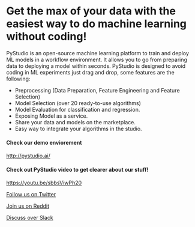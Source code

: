 # Get the max of your data with the easiest way to do machine learning without coding!

PyStudio is an open-source machine learning platform to train and deploy ML models in a workflow environment. It allows you to go from preparing data to deploying a model within seconds. PyStudio is designed to avoid coding in ML experiments just drag and drop, some features are the following:

-	Preprocessing (Data Preparation, Feature Engineering and Feature Selection)
-	Model Selection (over 20 ready-to-use algorithms)
-	Model Evaluation for classification and regression.
-	Exposing Model as a service.
-	Share your data and models on the marketplace.
-	Easy way to integrate your algorithms in the studio.

#### Check our demo enviorement
http://pystudio.ai/

#### Check out PyStudio video to get clearer about our stuff!

https://youtu.be/sbbsViwPh20

[Follow us on Twitter](https://twitter.com/elmPyStudio)

[Join us on Reddit](https://www.reddit.com/r/pyStudio/)

[Discuss over Slack](https://join.slack.com/t/pystudio-workspace/shared_invite/zt-1xi5r2uo4-aGSvV4gxxM68HM_FmWOVQg)
